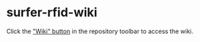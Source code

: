 # surfer-rfid-wiki
Click the ["Wiki" button](https://github.com/surfer-rfid/surfer-rfid-wiki/wiki) in the repository toolbar to access the wiki.
